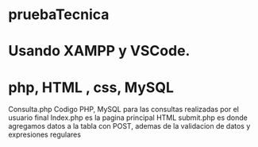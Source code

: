 # pruebaTecnica
# Usando XAMPP y VSCode.
# php, HTML , css, MySQL
Consulta.php Codigo PHP, MySQL para las consultas realizadas por el usuario final
Index.php es la pagina principal HTML
submit.php es donde agregamos datos a la tabla con POST, ademas de la validacion de datos y expresiones regulares
